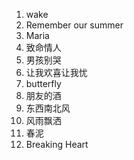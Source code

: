 1. wake
2. Remember our summer
3. Maria
4. 致命情人
5. 男孩别哭
6. 让我欢喜让我忧
7. butterfly
8. 朋友的酒
9. 东西南北风
10. 风雨飘洒
11. 春泥
12. Breaking Heart 